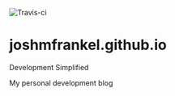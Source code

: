 ![Travis-ci](https://travis-ci.org/joshmfrankel/joshmfrankel.github.io.svg?branch=source)

# joshmfrankel.github.io
Development Simplified

My personal development blog
